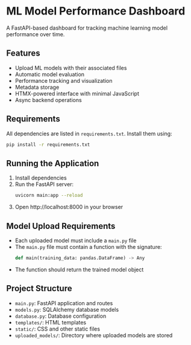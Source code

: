 # ML Model Performance Dashboard

A FastAPI-based dashboard for tracking machine learning model performance over time.

## Features

- Upload ML models with their associated files
- Automatic model evaluation
- Performance tracking and visualization
- Metadata storage
- HTMX-powered interface with minimal JavaScript
- Async backend operations

## Requirements

All dependencies are listed in `requirements.txt`. Install them using:

```bash
pip install -r requirements.txt
```

## Running the Application

1. Install dependencies
2. Run the FastAPI server:
   ```bash
   uvicorn main:app --reload
   ```
3. Open http://localhost:8000 in your browser

## Model Upload Requirements

- Each uploaded model must include a `main.py` file
- The `main.py` file must contain a function with the signature:
  ```python
  def main(training_data: pandas.DataFrame) -> Any
  ```
- The function should return the trained model object

## Project Structure

- `main.py`: FastAPI application and routes
- `models.py`: SQLAlchemy database models
- `database.py`: Database configuration
- `templates/`: HTML templates
- `static/`: CSS and other static files
- `uploaded_models/`: Directory where uploaded models are stored
